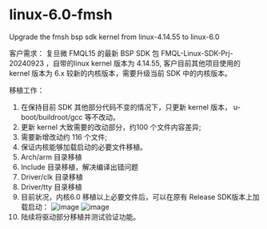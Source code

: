 # linux-6.0-fmsh
Upgrade the fmsh bsp sdk kernel from linux-4.14.55 to linux-6.0

客户需求：
复旦微 FMQL15 的最新 BSP SDK 包 FMQL-Linux-SDK-Prj-20240923 ，自带的linux kernel 版本为 4.14.55,  客户目前其他项目使用的 kernel 版本为 6.x 较新的内核版本，需要升级当前 SDK 中的内核版本。

移植工作：
1.	在保持目前 SDK 其他部分代码不变的情况下，只更新 kernel 版本， u-boot/buildroot/gcc 等不改动。
2.	更新 kernel 大致需要的改动部分，约100 个文件内容差异;
3.	需要新增改动约 116 个文件;
4.	保证内核能够加载启动的必要文件移植。
5.	Arch/arm  目录移植
6.	Include 目录移植，解决编译出错问题
7.	Driver/clk 目录移植
8.	Driver/tty 目录移植
9.	目前状况，内核6.0 移植以上必要文件后，可以在原有 Release SDK版本上加载启动：
![image](https://github.com/user-attachments/assets/1fe288ed-5a10-42a7-9421-0f9c87891610)
![image](https://github.com/user-attachments/assets/dfb14553-4749-4bf7-be74-38591a8e1d67)
10.	陆续将驱动部分移植并测试验证功能。
